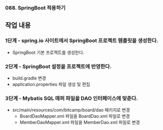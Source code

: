 ### 088. SpringBoot 적용하기

## 작업 내용

### 1단계 - spring.io 사이트에서 SpringBoot 프로젝트 템플릿을 생성한다.

- SpringBoot 기본 프로젝트를 생성한다.

### 2단계 - SpringBoot 설정을 프로젝트에 반영한다.

- build.gradle 변경
- application.properties 파일 생성 및 편집

### 3단계 - Mybatis SQL 매퍼 파일을 DAO 인터페이스에 맞춘다.

- src/main/resources/com/bitcamp/board/dao 패키지로 변경
  - BoardDaoMapper.xml 파일을 BoardDao.xml 파일로 변경
  - MemberDaoMapper.xml 파일을 MemberDao.xml 파일로 변경

